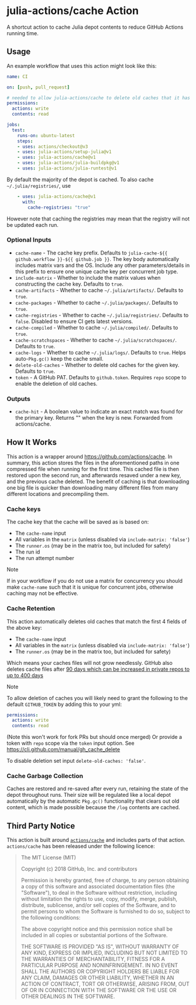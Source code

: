 # julia-actions/cache Action

A shortcut action to cache Julia depot contents to reduce GitHub Actions running time.

## Usage

An example workflow that uses this action might look like this:

```yaml
name: CI

on: [push, pull_request]

# needed to allow julia-actions/cache to delete old caches that it has created
permissions:
  actions: write
  contents: read

jobs:
  test:
    runs-on: ubuntu-latest
    steps:
    - uses: actions/checkout@v3
    - uses: julia-actions/setup-julia@v1
    - uses: julia-actions/cache@v1
    - uses: julia-actions/julia-buildpkg@v1
    - uses: julia-actions/julia-runtest@v1
```

By default the majority of the depot is cached. To also cache `~/.julia/registries/`, use

```yaml
    - uses: julia-actions/cache@v1
      with:
        cache-registries: "true"
```

However note that caching the registries may mean that the registry will not be updated each run.

### Optional Inputs

- `cache-name` - The cache key prefix. Defaults to `julia-cache-${{ github.workflow }}-${{ github.job }}`. The key body automatically includes matrix vars and the OS. Include any other parameters/details in this prefix to ensure one unique cache key per concurrent job type.
- `include-matrix` - Whether to include the matrix values when constructing the cache key. Defaults to `true`.
- `cache-artifacts` - Whether to cache `~/.julia/artifacts/`. Defaults to `true`.
- `cache-packages` - Whether to cache `~/.julia/packages/`. Defaults to `true`.
- `cache-registries` - Whether to cache `~/.julia/registries/`. Defaults to `false`. Disabled to ensure CI gets latest versions.
- `cache-compiled` - Whether to cache `~/.julia/compiled/`. Defaults to `true`.
- `cache-scratchspaces` - Whether to cache `~/.julia/scratchspaces/`. Defaults to `true`.
- `cache-logs` - Whether to cache `~/.julia/logs/`. Defaults to `true`. Helps auto-`Pkg.gc()` keep the cache small.
- `delete-old-caches` - Whether to delete old caches for the given key. Defaults to `true`.
- `token` - A GitHub PAT. Defaults to `github.token`. Requires `repo` scope to enable the deletion of old caches.

### Outputs

- `cache-hit` - A boolean value to indicate an exact match was found for the primary key. Returns \"\" when the key is new. Forwarded from actions/cache.

## How It Works

This action is a wrapper around <https://github.com/actions/cache>.
In summary, this action stores the files in the aforementioned paths in one compressed file when running for the first time.
This cached file is then restored upon the second run, and afterwards resaved under a new key, and the previous cache deleted.
The benefit of caching is that downloading one big file is quicker than downloading many different files from many different locations
and precompiling them.

### Cache keys

The cache key that the cache will be saved as is based on:
- The `cache-name` input
- All variables in the `matrix` (unless disabled via `include-matrix: 'false'`)
- The `runner.os` (may be in the matrix too, but included for safety)
- The run id
- The run attempt number

> [!NOTE]
> If in your workflow if you do not use a matrix for concurrency you should make `cache-name` such that it is unique for
> concurrent jobs, otherwise caching may not be effective.

### Cache Retention

This action automatically deletes old caches that match the first 4 fields of the above key:
- The `cache-name` input
- All variables in the `matrix` (unless disabled via `include-matrix: 'false'`)
- The `runner.os` (may be in the matrix too, but included for safety)

Which means your caches files will not grow needlessly. GitHub also deletes cache files after
[90 days which can be increased in private repos to up to 400 days](https://docs.github.com/en/organizations/managing-organization-settings/configuring-the-retention-period-for-github-actions-artifacts-and-logs-in-your-organization)

> [!NOTE]
> To allow deletion of caches you will likely need to grant the following to the default
> `GITHUB_TOKEN` by adding this to your yml:
> ```yaml
> permissions:
>   actions: write
>   contents: read
> ```
> (Note this won't work for fork PRs but should once merged)
> Or provide a token with `repo` scope via the `token` input option.
> See https://cli.github.com/manual/gh_cache_delete

To disable deletion set input `delete-old-caches: 'false'`.

### Cache Garbage Collection

Caches are restored and re-saved after every run, retaining the state of the depot throughout runs.
Their size will be regulated like a local depot automatically by the automatic `Pkg.gc()` functionality that
clears out old content, which is made possible because the `/log` contents are cached.

## Third Party Notice

This action is built around [`actions/cache`](https://github.com/actions/cache/) and includes parts of that action. `actions/cache` has been released under the following licence:

> The MIT License (MIT)
>
> Copyright (c) 2018 GitHub, Inc. and contributors
>
> Permission is hereby granted, free of charge, to any person obtaining a copy
> of this software and associated documentation files (the "Software"), to deal
> in the Software without restriction, including without limitation the rights
> to use, copy, modify, merge, publish, distribute, sublicense, and/or sell
> copies of the Software, and to permit persons to whom the Software is
> furnished to do so, subject to the following conditions:
>
> The above copyright notice and this permission notice shall be included in
> all copies or substantial portions of the Software.
>
> THE SOFTWARE IS PROVIDED "AS IS", WITHOUT WARRANTY OF ANY KIND, EXPRESS OR
> IMPLIED, INCLUDING BUT NOT LIMITED TO THE WARRANTIES OF MERCHANTABILITY,
> FITNESS FOR A PARTICULAR PURPOSE AND NONINFRINGEMENT. IN NO EVENT SHALL THE
> AUTHORS OR COPYRIGHT HOLDERS BE LIABLE FOR ANY CLAIM, DAMAGES OR OTHER
> LIABILITY, WHETHER IN AN ACTION OF CONTRACT, TORT OR OTHERWISE, ARISING FROM,
> OUT OF OR IN CONNECTION WITH THE SOFTWARE OR THE USE OR OTHER DEALINGS IN
> THE SOFTWARE.
